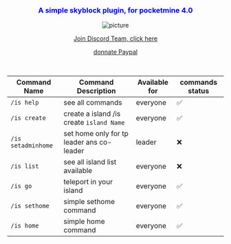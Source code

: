 <div style="text-align: center; justify-content: center; margin-right: auto; margin-left: auto; width: 100%;">
<h3 style="color: blue"> A simple skyblock plugin, for pocketmine 4.0</h3>

<img  src="https://github.com/Aetheam/Skyblock_Aethteam-inDev-/blob/Master/img/AethTeam.png" alt="picture">

[Join Discord Team, click here](https://discord.gg/hjbADqXRde)

[donnate Paypal](https://paypal.me/AetheriumMCPE)

<br>

| Command Name       | Command Description                       | Available for | commands status |  
|--------------------|-------------------------------------------|---------------|-----------------|
| `/is help`         | see all commands                          | everyone      | ✅               |
| `/is create`       | create a island /is create `island Name ` | everyone      | ✅               |
| `/is setadminhome` | set home only for tp leader ans co-leader | leader        | ❌               |
| `/is list `        | see all island list available             | everyone      | ❌               | 
| `/is go `          | teleport in your island                   | everyone      | ✅               |
| `/is sethome `     | simple sethome command                    | everyone      | ✅               |
| `/is home `        | simple home command                       | everyone      | ✅               |

</div>



